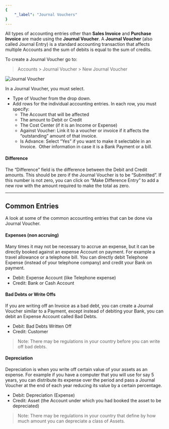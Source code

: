 ```yaml
---
{
	"_label": "Journal Vouchers"
}
---
```

All types of accounting entries other than **Sales Invoice** and **Purchase Invoice** are made using the **Journal Voucher**. A **Journal Voucher** (also called Journal Entry) is a standard accounting transaction that affects multiple Accounts and the sum of debits is equal to the sum of credits.

To create a Journal Voucher go to:

> Accounts > Journal Voucher > New Journal Voucher



![Journal Voucher](img/journal-voucher.png)




In a Journal Voucher, you must select.

- Type of Voucher from the drop down. 
- Add rows for the individual accounting entries. In each row, you must specify:
	- The Account that will be affected
	- The amount to Debit or Credit
	- The Cost Center (if it is an Income or Expense)
	- Against Voucher: Link it to a voucher or invoice if it affects the “outstanding” amount of that invoice.
	- Is Advance: Select “Yes” if you want to make it selectable in an Invoice. 
Other information in case it is a Bank Payment or a bill.

#### Difference

The “Difference” field is the difference between the Debit and Credit amounts. This should be zero if the Journal Voucher is to be “Submitted”. If this number is not zero, you can click on “Make Difference Entry” to add a new row with the amount required to make the total as zero.

---

## Common Entries

A look at some of the common accounting entries that can be done via Journal Voucher.

#### Expenses (non accruing)

Many times it may not be necessary to accrue an expense, but it can be directly booked against an expense Account on payment. For example a travel allowance or a telephone bill. You can directly debit Telephone Expense (instead of your telephone company) and credit your Bank on payment.

- Debit: Expense Account (like Telephone expense)
- Credit: Bank or Cash Account

#### Bad Debts or Write Offs

If you are writing off an Invoice as a bad debt, you can create a Journal Voucher similar to a Payment, except instead of debiting your Bank, you can debit an Expense Account called Bad Debts.

- Debit: Bad Debts Written Off
- Credit: Customer

> Note: There may be regulations in your country before you can write off bad debts.

#### Depreciation

Depreciation is when you write off certain value of your assets as an expense. For example if you have a computer that you will use for say 5 years, you can distribute its expense over the period and pass a Journal Voucher at the end of each year reducing its value by a certain percentage.

- Debit: Depreciation (Expense)
- Credit: Asset (the Account under which you had booked the asset to be depreciated)

> Note: There may be regulations in your country that define by how much amount you can depreciate a class of Assets.
